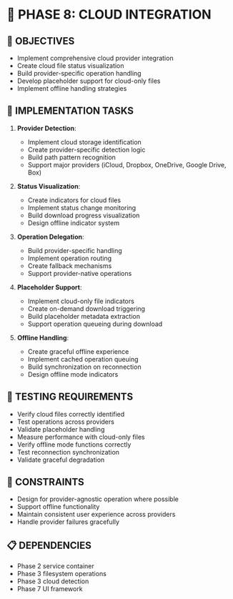 # 🚧 PHASE 8: CLOUD INTEGRATION

## 📝 OBJECTIVES
- Implement comprehensive cloud provider integration
- Create cloud file status visualization
- Build provider-specific operation handling
- Develop placeholder support for cloud-only files
- Implement offline handling strategies

## 🔧 IMPLEMENTATION TASKS

1. **Provider Detection**:
   - Implement cloud storage identification
   - Create provider-specific detection logic
   - Build path pattern recognition
   - Support major providers (iCloud, Dropbox, OneDrive, Google Drive, Box)

2. **Status Visualization**:
   - Create indicators for cloud files
   - Implement status change monitoring
   - Build download progress visualization
   - Design offline indicator system

3. **Operation Delegation**:
   - Build provider-specific handling
   - Implement operation routing
   - Create fallback mechanisms
   - Support provider-native operations

4. **Placeholder Support**:
   - Implement cloud-only file indicators
   - Create on-demand download triggering
   - Build placeholder metadata extraction
   - Support operation queueing during download

5. **Offline Handling**:
   - Create graceful offline experience
   - Implement cached operation queuing
   - Build synchronization on reconnection
   - Design offline mode indicators

## 🧪 TESTING REQUIREMENTS
- Verify cloud files correctly identified
- Test operations across providers
- Validate placeholder handling
- Measure performance with cloud-only files
- Verify offline mode functions correctly
- Test reconnection synchronization
- Validate graceful degradation

## 🚫 CONSTRAINTS
- Design for provider-agnostic operation where possible
- Support offline functionality
- Maintain consistent user experience across providers
- Handle provider failures gracefully

## 📋 DEPENDENCIES
- Phase 2 service container
- Phase 3 filesystem operations
- Phase 3 cloud detection
- Phase 7 UI framework
